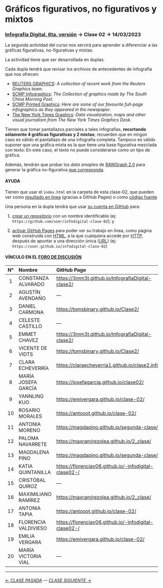 # Gráficos figurativos, no figurativos y mixtos

### [Infografía Digital, 6ta. versión](https://github.com/profesorfaco/dno075-2023-1#readme) → Clase 02 → 14/03/2023

La segunda actividad del curso nos servirá para aprender a diferenciar a las gráficas figurativas, no-figurativas y mixtas.

La actividad tiene que ser desarrollada en duplas.

Cada dupla tendrá que revisar los archivos de antecedentes de infografía que nos ofrecen:

- [REUTERS GRAPHICS](https://graphics.reuters.com/): *A collection of recent work from the Reuters Graphics team*.
- [SCMP Infographics](https://www.scmp.com/infographic/): *The Collection of graphics made by The South China Morning Post*.
- [SCMP Printed Graphics](https://multimedia.scmp.com/culture/article/SCMP-printed-graphics-memory/): *Here are some of our favourite full-page infographics as they appeared in the newspaper*.
- [The New York Times Graphics](https://www.nytimes.com/spotlight/graphics): *Data visualization, maps and other visual journalism from The New York Times Graphics Desk*.

Tienen que tomar pantallazos parciales a tales infografías, **recortando sólamente 4 gráficas figurativas y 2 mixtas**; recuerden que en ningún caso es válido el pantallazo de una infografía completa. Tampoco es válido suponer que una gráfica mixta es la que tiene una base figurativa mezclada con texto: En este caso, el texto no puede considerarse como un tipo de gráfica.

Además, tendrán que probar los *data smaples* de [RAWGraph 2.0](https://app.rawgraphs.io/) para generar la gráfica no-figurativa [que corresponda](https://datavizcatalogue.com/ES/buscar.html).

#### AYUDA

Tienen que usar el `index.html` en la carpeta de esta clase-02, que pueden ver como [resultado en línea](https://profesorfaco.github.io/dno075-2023-1/clase-02/) (gracias a GitHub Pages) o como [código fuente](https://github.com/profesorfaco/dno075-2023-1/blob/main/clase-02/index.html)

Una persona en la dupla tendrá que usar [su cuenta en GitHub](https://github.com/) para:

1. [crear un repositorio](https://docs.github.com/es/get-started/quickstart/create-a-repo) con un nombre identificable (ej: `https://github.com/user/infodigital-clase-02`); y

2. [activar GitHub Pages](https://docs.github.com/es/pages/getting-started-with-github-pages/configuring-a-publishing-source-for-your-github-pages-site) para poder ver su trabajo en línea, como página web construida con [HTML](https://developer.mozilla.org/es/docs/Learn/HTML/Introduction_to_HTML/Getting_started), a la que cualquiera accede por [HTTP](https://es.wikipedia.org/wiki/Protocolo_de_transferencia_de_hipertexto), después de apuntar a una dirección única ([URL](https://es.wikipedia.org/wiki/Localizador_de_recursos_uniforme)) (ej: `https://user.github.io/infodigital-clase-02`)

#### VÍNCULO EN EL [FORO DE DISCUSIÓN](https://cursos.canvas.uc.cl/courses/56995/discussion_topics/574186)

|	N°	|	Nombre	|	GitHub Page	|
|:------:|:------------------------|:------------------|
|	1	|	CONSTANZA	ALVARADO	|	https://3mm3t.github.io/InfografiaDigital-clase2/	|
|	2	|	AGUSTÍN	AVENDAÑO	|	—	|
|	3	|	DANIEL	CARMONA	|	https://tomsbinary.github.io/Clase2/ |
|	4	|	CELESTE	CASTILLO	|	—	|
|	5	|	EMMET	CHAVEZ | https://3mm3t.github.io/InfografiaDigital-clase2/ |
|	6	|	VICENTE	DE VIDTS	|	https://tomsbinary.github.io/Clase2/ |
|	7	|	CLARA	ECHEVERRÍA	|	https://claraecheverria1.github.io/clase2.info/ |
|	8	|	MARÍA JOSEFA	GARCÍA	|	https://josefagarcia.github.io/clase02/	|
|	9	|	YANNLING	KUO	|	https://emivergara.github.io/clase-02/ |
|	10	|	ROSARIO	MORALES	|	https://antooot.github.io/clase-02/ |
|	11	|	ANTONIA	MORENO	|	https://magdapino.github.io/segunda-clase/ |
|	12	|	PALOMA	NAVARRETE	|	https://maxramirezolea.github.io/2_clase/ |
|	13	|	MAGDALENA	PINO	|	https://magdapino.github.io/segunda-clase/ |
|	14	|	KATIA	QUINTANILLA	|	https://florenciav06.github.io/-infodigital-clase02-/	|
|	15	|	CRISTÓBAL	QUIROZ	|	—	|
|	16	|	MAXIMILIANO	RAMÍREZ	|	https://maxramirezolea.github.io/2_clase/ |
|	17	|	ANTONIA	TAPIA	|	https://antooot.github.io/clase-02/ |
|	18	|	FLORENCIA	VALDIVIESO	|	https://florenciav06.github.io/-infodigital-clase02-/	|
|	19	|	EMILIA	VERGARA	|	https://emivergara.github.io/clase-02/ |
|	20	|	MARÍA VICTORIA	VIAL	|	—	|

- - - - - - - 

###### [← CLASE PASADA](https://github.com/profesorfaco/dno075-2023-1/tree/main/clase-01) — [CLASE SIGUIENTE →](https://github.com/profesorfaco/dno075-2023-1/tree/main/clase-03)
